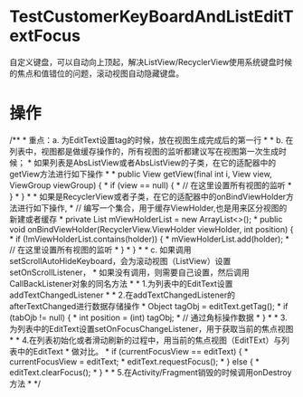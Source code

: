 # TestCustomerKeyBoardAndListEditTextFocus
自定义键盘，可以自动向上顶起，解决ListView/RecyclerView使用系统键盘时候的焦点和值错位的问题，滚动视图自动隐藏键盘。

# 操作
/**
     * 重点：a. 为EditText设置tag的时候，放在视图生成完成后的第一行
     *
     *      b. 在列表中，视图都是做缓存操作的，所有视图的监听都建议写在视图第一次生成时候；
     *         如果列表是AbsListView或者AbsListView的子类，在它的适配器中的getView方法进行如下操作
     *
     *         public View getView(final int i, View view, ViewGroup viewGroup) {
     *              if (view == null) {
     *                  // 在这里设置所有视图的监听
     *              }
     *         }
     *
     *         如果是RecyclerView或者子类，在它的适配器中的onBindViewHolder方法进行如下操作,
     *         // 编写一个集合，用于缓存ViewHolder,也是用来区分视图的新建或者缓存
     *         private List<ViewHolder> mViewHolderList = new ArrayList<>();
     *         public void onBindViewHolder(RecyclerView.ViewHolder viewHolder, int position) {
     *              if (!mViewHolderList.contains(holder)) {
     *                  mViewHolderList.add(holder);
     *                  // 在这里设置所有视图的监听
     *              }
     *         }
     *
     *      c. 如果调用setScrollAutoHideKeyboard，会为滚动视图（ListView）设置setOnScrollListener，
     *      如果没有调用，则需要自己设置，然后调用CallBackListener对象的同名方法
     *
     * 1.为列表中的EditText设置addTextChangedListener
     *
     * 2.在addTextChangedListener的afterTextChanged进行数据存储操作
     *    Object tagObj = editText.getTag();
     *    if (tabOjb != null) {
     *        int position = (int) tagObj;
     *        // 通过角标操作数据
     *    }
     *
     * 3.为列表中的EditText设置setOnFocusChangeListener，用于获取当前的焦点视图
     *
     * 4.在列表初始化或者滑动刷新的过程中，用当前的焦点视图（EditTExt）与列表中的EditText
     *   做对比。
     *   if (currentFocusView == editText) {
     *        currentFocusView = editText;
     *        editText.requestFocus();
     *   } else {
     *        editText.clearFocus();
     *   }
     *
     * 5.在Activity/Fragment销毁的时候调用onDestroy方法
     *
     */
